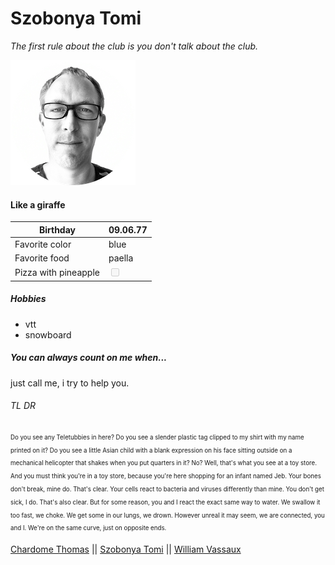 # Szobonya Tomi
*The first rule about the club is you don't talk about the club.*

![Tomi](image/selfpic.png)

#### Like a giraffe


Birthday | 09.06.77
--- | --- 
Favorite color | blue 
Favorite food | paella 
Pizza with pineapple | <input type="checkbox" disabled />



##### Hobbies
  * vtt
  * snowboard

##### You can always count on me when... 
  just call me, i try to help you.

###### TL DR
 <sub><sup>Do you see any Teletubbies in here? Do you see a slender plastic tag clipped to my shirt with my name printed on it? Do you see a little Asian child with a blank expression on his face sitting outside on a mechanical helicopter that shakes when you put quarters in it? No? Well, that's what you see at a toy store. And you must think you're in a toy store, because you're here shopping for an infant named Jeb.
Your bones don't break, mine do. That's clear. Your cells react to bacteria and viruses differently than mine. You don't get sick, I do. That's also clear. But for some reason, you and I react the exact same way to water. We swallow it too fast, we choke. We get some in our lungs, we drown. However unreal it may seem, we are connected, you and I. We're on the same curve, just on opposite ends.</sup></sub>


[Chardome Thomas](https://github.com/ChardomeThomas/markdown-challenge) || [Szobonya Tomi](https://github.com/szobonyatomi/markdown-challenge) || [William Vassaux](https://github.com/Williamson911/markdown-challenge) 



